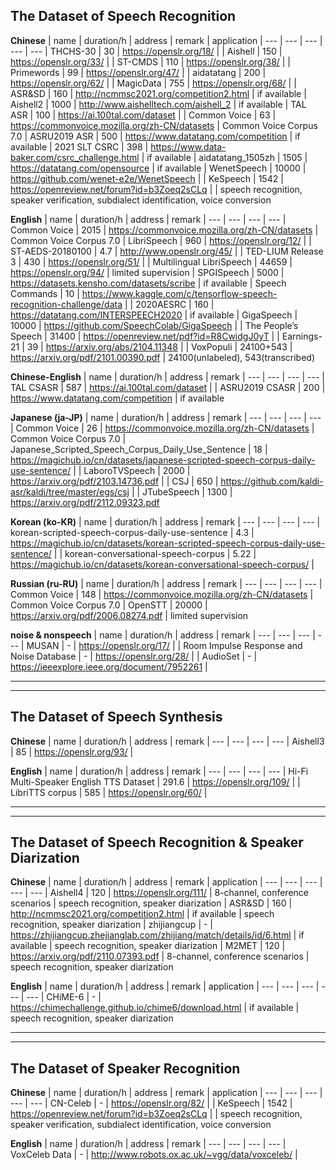 ## The Dataset of Speech Recognition

**Chinese**
| name | duration/h | address | remark | application 
| --- | --- | --- | --- | ---
| THCHS-30 | 30 | https://openslr.org/18/ |
| Aishell | 150 | https://openslr.org/33/ |
| ST-CMDS | 110 | https://openslr.org/38/ |
| Primewords | 99 | https://openslr.org/47/ |
| aidatatang | 200 | https://openslr.org/62/ |
| MagicData | 755 | https://openslr.org/68/ |
| ASR&SD | 160 | http://ncmmsc2021.org/competition2.html | if available
| Aishell2 | 1000 | http://www.aishelltech.com/aishell_2 | if available
| TAL ASR | 100 | https://ai.100tal.com/dataset |
| Common Voice | 63 | https://commonvoice.mozilla.org/zh-CN/datasets | Common Voice Corpus 7.0 
| ASRU2019 ASR | 500 | https://www.datatang.com/competition | if available
| 2021 SLT CSRC | 398 | https://www.data-baker.com/csrc_challenge.html | if available
| aidatatang_1505zh | 1505 | https://datatang.com/opensource | if available
| WenetSpeech | 10000 | https://github.com/wenet-e2e/WenetSpeech | 
| KeSpeech | 1542 | https://openreview.net/forum?id=b3Zoeq2sCLq |  | speech recognition, speaker verification, subdialect identification, voice conversion

**English**
| name | duration/h | address | remark
| --- | --- | --- | ---
| Common Voice | 2015 | https://commonvoice.mozilla.org/zh-CN/datasets | Common Voice Corpus 7.0 
| LibriSpeech | 960 | https://openslr.org/12/ | 
| ST-AEDS-20180100 | 4.7 | http://www.openslr.org/45/ |
| TED-LIUM Release 3 | 430 | https://openslr.org/51/ |
| Multilingual LibriSpeech | 44659 | https://openslr.org/94/ | limited supervision
| SPGISpeech | 5000 | https://datasets.kensho.com/datasets/scribe | if available
| Speech Commands | 10 | https://www.kaggle.com/c/tensorflow-speech-recognition-challenge/data | 
| 2020AESRC | 160 | https://datatang.com/INTERSPEECH2020 | if available
| GigaSpeech | 10000 | https://github.com/SpeechColab/GigaSpeech | 
| The People’s Speech | 31400 | https://openreview.net/pdf?id=R8CwidgJ0yT |
| Earnings-21 | 39 | https://arxiv.org/abs/2104.11348 | 
| VoxPopuli | 24100+543 | https://arxiv.org/pdf/2101.00390.pdf | 24100(unlabeled), 543(transcribed)

**Chinese-English**
| name | duration/h | address | remark
| --- | --- | --- | --- 
| TAL CSASR | 587 | https://ai.100tal.com/dataset |
| ASRU2019 CSASR | 200 | https://www.datatang.com/competition | if available

**Japanese (ja-JP)**
| name | duration/h | address | remark
| --- | --- | --- | ---
| Common Voice | 26 | https://commonvoice.mozilla.org/zh-CN/datasets | Common Voice Corpus 7.0 
| Japanese_Scripted_Speech_Corpus_Daily_Use_Sentence | 18 | https://magichub.io/cn/datasets/japanese-scripted-speech-corpus-daily-use-sentence/ | 
| LaboroTVSpeech | 2000 | https://arxiv.org/pdf/2103.14736.pdf | 
| CSJ | 650 | https://github.com/kaldi-asr/kaldi/tree/master/egs/csj |
| JTubeSpeech | 1300 | https://arxiv.org/pdf/2112.09323.pdf

**Korean (ko-KR)**
| name | duration/h | address | remark
| --- | --- | --- | ---
| korean-scripted-speech-corpus-daily-use-sentence | 4.3 | https://magichub.io/cn/datasets/korean-scripted-speech-corpus-daily-use-sentence/ | 
| korean-conversational-speech-corpus | 5.22 | https://magichub.io/cn/datasets/korean-conversational-speech-corpus/ |

**Russian (ru-RU)**
| name | duration/h | address | remark
| --- | --- | --- | ---
| Common Voice | 148 | https://commonvoice.mozilla.org/zh-CN/datasets | Common Voice Corpus 7.0 
| OpenSTT | 20000 | https://arxiv.org/pdf/2006.08274.pdf | limited supervision

**noise & nonspeech**
| name | duration/h | address | remark
| --- | --- | --- | ---
| MUSAN | - | https://openslr.org/17/ |
| Room Impulse Response and Noise Database | - | https://openslr.org/28/ | 
| AudioSet | - | https://ieeexplore.ieee.org/document/7952261 |

---------------------------------------------------------------------------------------------------------------------
---------------------------------------------------------------------------------------------------------------------

## The Dataset of Speech Synthesis

**Chinese**
| name | duration/h | address | remark
| --- | --- | --- | ---
| Aishell3 | 85 | https://openslr.org/93/ | 

**English**
| name | duration/h | address | remark
| --- | --- | --- | ---
| Hi-Fi Multi-Speaker English TTS Dataset | 291.6 | https://openslr.org/109/ | 
| LibriTTS corpus | 585 | https://openslr.org/60/ | 

---------------------------------------------------------------------------------------------------------------------
---------------------------------------------------------------------------------------------------------------------

## The Dataset of Speech Recognition & Speaker Diarization
**Chinese**
| name | duration/h | address | remark | application
| --- | --- | --- | --- | ---
| Aishell4 | 120 | https://openslr.org/111/ | 8-channel, conference scenarios | speech recognition, speaker diarization
| ASR&SD | 160 | http://ncmmsc2021.org/competition2.html | if available | speech recognition, speaker diarization
| zhijiangcup | - | https://zhijiangcup.zhejianglab.com/zhijiang/match/details/id/6.html | if available | speech recognition, speaker diarization
| M2MET | 120 | https://arxiv.org/pdf/2110.07393.pdf | 8-channel, conference scenarios | speech recognition, speaker diarization

**English**
| name | duration/h | address | remark | application
| --- | --- | --- | --- | ---
| CHiME-6 | - | https://chimechallenge.github.io/chime6/download.html | if available | speech recognition, speaker diarization

---------------------------------------------------------------------------------------------------------------------
---------------------------------------------------------------------------------------------------------------------

## The Dataset of Speaker Recognition
**Chinese**
| name | duration/h | address | remark | application
| --- | --- | --- | --- | --- 
| CN-Celeb | - | https://openslr.org/82/ |
| KeSpeech | 1542 | https://openreview.net/forum?id=b3Zoeq2sCLq |  | speech recognition, speaker verification, subdialect identification, voice conversion

**English**
| name | duration/h | address | remark
| --- | --- | --- | ---
| VoxCeleb Data | - | http://www.robots.ox.ac.uk/~vgg/data/voxceleb/ |
